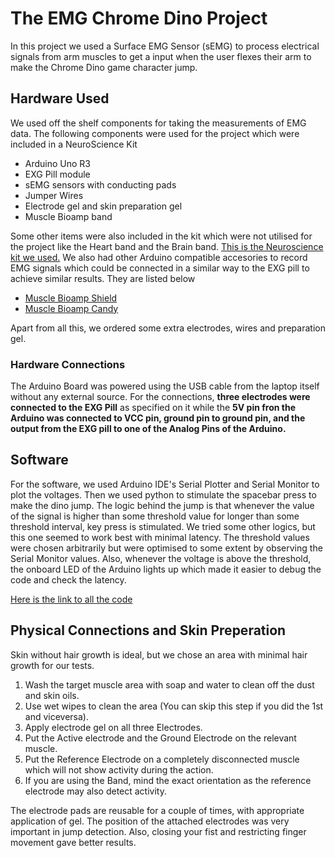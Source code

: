 # The EMG Chrome Dino Project

In this project we used a Surface EMG Sensor (sEMG) to process electrical signals from arm muscles to get a input when the user flexes their arm to make the Chrome Dino game character jump.

## Hardware Used

We used off the shelf components for taking the measurements of EMG data. The following components were used for the project which were included in a NeuroScience Kit

- Arduino Uno R3
- EXG Pill module
- sEMG sensors with conducting pads
- Jumper Wires
- Electrode gel and skin preparation gel
- Muscle Bioamp band

Some other items were also included in the kit which were not utilised for the project like the Heart band and the Brain band.
[This is the Neuroscience kit we used.](https://store.upsidedownlabs.tech/product/diy-neuroscience-kit-basic/)
We also had other Arduino compatible accesories to record EMG signals which could be connected in a similar way to the EXG pill to achieve similar results. They are listed below

- [Muscle Bioamp Shield](https://store.upsidedownlabs.tech/product/muscle-bioamp-shield-v0-3/)
- [Muscle Bioamp Candy](https://store.upsidedownlabs.tech/product/muscle-bioamp-candy/)

Apart from all this, we ordered some extra electrodes, wires and preparation gel.

### Hardware Connections

The Arduino Board was powered using the USB cable from the laptop itself without any external source. For the connections, **three electrodes were connected to the EXG Pill** as specified on it while the **5V pin fron the Arduino was connected to  VCC pin, ground pin to ground pin, and the output from the EXG pill to one of the Analog Pins of the Arduino.**

## Software

For the software, we used Arduino IDE's Serial Plotter and Serial Monitor to plot the voltages. Then we used python to stimulate the spacebar press to make the dino jump. The logic behind the jump is that whenever the value of the signal is higher than some threshold value for longer than some threshold interval, key press is stimulated. We tried some other logics, but this one seemed to work best with minimal latency. The threshold values were chosen arbitrarily but were optimised to some extent by observing the Serial Monitor values. Also, whenever the voltage is above the threshold, the onboard LED of the Arduino lights up which made it easier to debug the code and check the latency.

[Here is the link to all the code](https://github.com/BITS-Pilani-Neurotech-Lab/bits-pilani-neurotech-lab.github.io)

## Physical Connections and Skin Preperation

Skin without hair growth is ideal, but we chose an area with minimal hair growth for our tests.

1. Wash the target muscle area with soap and water to clean off the dust and skin oils.
2. Use wet wipes to clean the area (You can skip this step if you did the 1st and viceversa).
3. Apply electrode gel on all three Electrodes.
4. Put the Active electrode and the Ground Electrode on the relevant muscle.
5. Put the Reference Electrode on a completely disconnected muscle which will not show activity during the action.
6. If you are using the Band, mind the exact orientation as the reference electrode may also detect activity.

The electrode pads are reusable for a couple of times, with appropriate application of gel. The position of the attached electrodes was very important in jump detection. Also, closing your fist and restricting finger movement gave better results.
